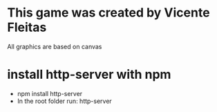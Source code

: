 # This game was created by Vicente Fleitas
All graphics are based on canvas

# install http-server with npm
- npm install http-server
- In the root folder run: http-server